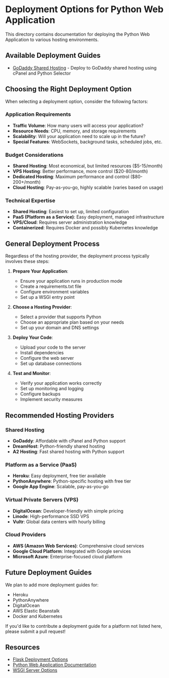 # Deployment Options for Python Web Application

This directory contains documentation for deploying the Python Web Application to various hosting environments.

## Available Deployment Guides

- [GoDaddy Shared Hosting](godaddy.md) - Deploy to GoDaddy shared hosting using cPanel and Python Selector

## Choosing the Right Deployment Option

When selecting a deployment option, consider the following factors:

### Application Requirements

- **Traffic Volume**: How many users will access your application?
- **Resource Needs**: CPU, memory, and storage requirements
- **Scalability**: Will your application need to scale up in the future?
- **Special Features**: WebSockets, background tasks, scheduled jobs, etc.

### Budget Considerations

- **Shared Hosting**: Most economical, but limited resources ($5-15/month)
- **VPS Hosting**: Better performance, more control ($20-80/month)
- **Dedicated Hosting**: Maximum performance and control ($80-200+/month)
- **Cloud Hosting**: Pay-as-you-go, highly scalable (varies based on usage)

### Technical Expertise

- **Shared Hosting**: Easiest to set up, limited configuration
- **PaaS (Platform as a Service)**: Easy deployment, managed infrastructure
- **VPS/Cloud**: Requires server administration knowledge
- **Containerized**: Requires Docker and possibly Kubernetes knowledge

## General Deployment Process

Regardless of the hosting provider, the deployment process typically involves these steps:

1. **Prepare Your Application**:
   - Ensure your application runs in production mode
   - Create a requirements.txt file
   - Configure environment variables
   - Set up a WSGI entry point

2. **Choose a Hosting Provider**:
   - Select a provider that supports Python
   - Choose an appropriate plan based on your needs
   - Set up your domain and DNS settings

3. **Deploy Your Code**:
   - Upload your code to the server
   - Install dependencies
   - Configure the web server
   - Set up database connections

4. **Test and Monitor**:
   - Verify your application works correctly
   - Set up monitoring and logging
   - Configure backups
   - Implement security measures

## Recommended Hosting Providers

### Shared Hosting

- **GoDaddy**: Affordable with cPanel and Python support
- **DreamHost**: Python-friendly shared hosting
- **A2 Hosting**: Fast shared hosting with Python support

### Platform as a Service (PaaS)

- **Heroku**: Easy deployment, free tier available
- **PythonAnywhere**: Python-specific hosting with free tier
- **Google App Engine**: Scalable, pay-as-you-go

### Virtual Private Servers (VPS)

- **DigitalOcean**: Developer-friendly with simple pricing
- **Linode**: High-performance SSD VPS
- **Vultr**: Global data centers with hourly billing

### Cloud Providers

- **AWS (Amazon Web Services)**: Comprehensive cloud services
- **Google Cloud Platform**: Integrated with Google services
- **Microsoft Azure**: Enterprise-focused cloud platform

## Future Deployment Guides

We plan to add more deployment guides for:

- Heroku
- PythonAnywhere
- DigitalOcean
- AWS Elastic Beanstalk
- Docker and Kubernetes

If you'd like to contribute a deployment guide for a platform not listed here, please submit a pull request!

## Resources

- [Flask Deployment Options](https://flask.palletsprojects.com/en/2.0.x/deploying/)
- [Python Web Application Documentation](../../README.md)
- [WSGI Server Options](https://www.fullstackpython.com/wsgi-servers.html)

